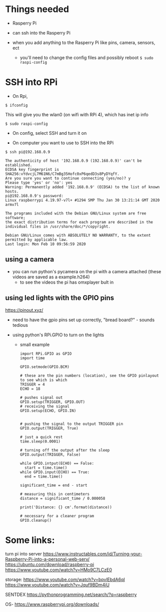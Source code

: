 # Things needed
- Rasperry Pi


- can ssh into the Rasperry Pi
- when you add anything to the Rasperry Pi like pins, camera, sensors, ect
   - you'll need to change the config files and possibly reboot
   `$ sudo raspi-config`

# SSH into RPi

- On Rpi,
```
$ ifconfig
```
This will give you the wlan0 (on wifi with RPi 4), which has
inet ip info

```
$ sudo raspi-config

```

- On config, select SSH and turn it on



- On computer you want to use to SSH into the RPi

```
$ ssh pi@192.168.0.9
```
```
The authenticity of host '192.168.0.9 (192.168.0.9)' can't be established.
ECDSA key fingerprint is SHA256:vYdvcjL7M61N6/C7mBg35Hofc0xP6qedD3s8PyDYqfY.
Are you sure you want to continue connecting (yes/no)? y
Please type 'yes' or 'no': yes
Warning: Permanently added '192.168.0.9' (ECDSA) to the list of known hosts.
pi@192.168.0.9's password:
Linux raspberrypi 4.19.97-v7l+ #1294 SMP Thu Jan 30 13:21:14 GMT 2020 armv7l

The programs included with the Debian GNU/Linux system are free software;
the exact distribution terms for each program are described in the
individual files in /usr/share/doc/*/copyright.

Debian GNU/Linux comes with ABSOLUTELY NO WARRANTY, to the extent
permitted by applicable law.
Last login: Mon Feb 10 09:56:59 2020

```


## using a camera
- you can run python's pycamera on the pi with a camera attached (these videos are saved as a example.h264)
  - to see the videos the pi has omxplayer bult in


## using led lights with the GPIO pins
https://pinout.xyz/

- need to have the gpio pins set up correctly, "bread board?" - sounds tedious

- using python's RPi.GPIO to turn on the lights

  - small example
    ```
    import RPi.GPIO as GPIO
    import time

    GPIO.setmode(GPIO.BCM)

    # these are the pin numbers (location), see the GPIO pinlayout to see which is which
    TRIGGER = 4
    ECHO = 18

    # pushes signal out
    GPIO.setup(TRIGGER, GPIO.OUT)
    # receiving the signal
    GPIO.setup(ECHO, GPIO.IN)


    # pushing the signal to the output TRIGGER pin
    GPIO.output(TRIGGER, True)

    # just a quick rest
    time.sleep(0.0001)

    # turning off the output after the sleep
    GPIO.output(TRIGGER, False)

    while GPIO.intput(ECHO) == False:
      start = time.time()
    while GPIO.input(ECHO) == True:
      end = time.time()

    significant_time = end - start

    # measuring this in centimeters
    distance = significant_time / 0.000058

    print('Distance: {} cm'.format(distance))

    # necessary for a cleaner program
    GPIO.cleanup()
    ```

# Some links:
turn pi into server
https://www.instructables.com/id/Turning-your-Raspberry-Pi-into-a-personal-web-serv/
https://ubuntu.com/download/raspberry-pi
https://www.youtube.com/watch?v=HMo9C7LCzE0

storage:
https://www.youtube.com/watch?v=bpvlEbdA6qI
https://www.youtube.com/watch?v=Jquf9BDm4iU

SENTDEX
https://pythonprogramming.net/search/?q=raspberry

OS-
https://www.raspberrypi.org/downloads/
